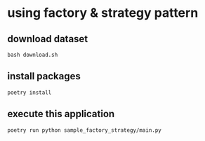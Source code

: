 # using factory & strategy pattern

## download dataset

```shell
bash download.sh
```

## install packages

```shell script
poetry install
```

## execute this application

```shell script
poetry run python sample_factory_strategy/main.py
```
